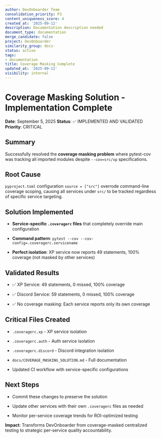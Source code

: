 ```yaml
---
author: DevOnboarder Team
consolidation_priority: P3
content_uniqueness_score: 4
created_at: '2025-09-12'
description: Documentation description needed
document_type: documentation
merge_candidate: false
project: DevOnboarder
similarity_group: docs-
status: active
tags:
- documentation
title: Coverage Masking Complete
updated_at: '2025-09-12'
visibility: internal
---
```


# Coverage Masking Solution - Implementation Complete

**Date**: September 5, 2025
**Status**: ✅ IMPLEMENTED AND VALIDATED
**Priority**: CRITICAL

## Summary

Successfully resolved the **coverage masking problem** where pytest-cov was tracking all imported modules despite `--cov=src/xp` specifications.

## Root Cause

`pyproject.toml` configuration `source = ["src"]` overrode command-line coverage scoping, causing all services under `src/` to be tracked regardless of specific service targeting.

## Solution Implemented

- **Service-specific `.coveragerc` files** that completely override main configuration

- **Command pattern**: `pytest --cov --cov-config=.coveragerc.servicename`

- **Perfect isolation**: XP service now reports 49 statements, 100% coverage (not masked by other services)

## Validated Results

- ✅ XP Service: 49 statements, 0 missed, 100% coverage

- ✅ Discord Service: 59 statements, 0 missed, 100% coverage

- ✅ No coverage masking: Each service reports only its own coverage

## Critical Files Created

- `.coveragerc.xp` - XP service isolation

- `.coveragerc.auth` - Auth service isolation

- `.coveragerc.discord` - Discord integration isolation

- `docs/COVERAGE_MASKING_SOLUTION.md` - Full documentation

- Updated CI workflow with service-specific configurations

## Next Steps

- Commit these changes to preserve the solution

- Update other services with their own `.coveragerc` files as needed

- Monitor per-service coverage trends for ROI-optimized testing

**Impact**: Transforms DevOnboarder from coverage-masked centralized testing to strategic per-service quality accountability.
